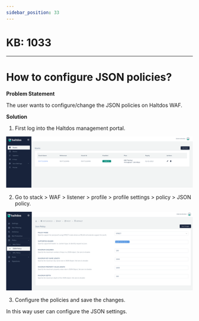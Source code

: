 ```yaml
---
sidebar_position: 33
---
```


# KB: 1033
-----------

# How to configure JSON policies?

**Problem Statement**

The user wants to configure/change the JSON policies on Haltdos WAF.

**Solution**

1. First log into the Haltdos management portal.

![kb-1033](/img/waf/tutorials/d2.png)

2. Go to stack > WAF > listener > profile > profile settings > policy > JSON policy.

![kb-1033](/img/waf/tutorials/json.png)

3. Configure the policies and save the changes.

In this way user can configure the JSON settings.



